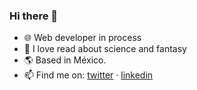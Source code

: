 ### Hi there 👋

- :globe_with_meridians: Web developer in process
- :closed_book: I love read about science and fantasy
- :earth_americas: Based in México.
- :mailbox: Find me on: [twitter](https://twitter.com/mosquedakike) · [linkedin](https://www.linkedin.com/in/mosquedakike/)
